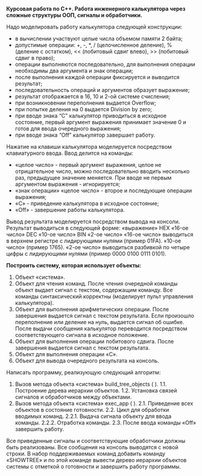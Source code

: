 **Курсовая работа по C++. Работа инженерного калькулятора через сложные структуры ООП, сигналы и обработчики.**


Надо моделировать работу калькулятора следующей конструкции:

- в вычислении участвуют целые числа объемом памяти 2 байта;
- допустимые операции: +, -, *, / (целочисленное деление), % (деление с остатком), << (побитовый сдвиг влево), >> (побитовый сдвиг в право);
- операции выполняются последовательно, для выполнения операции необходимы два аргумента и знак операции;
- после выполнения каждой операции фиксируется и выводится результат;
- последовательность операций и аргументов образует выражение;
- результат отображается в 16, 10 и 2-ой системе счисления;
- при возникновении переполнения выдается Overflow;
- при попытке деления на 0 выдается Division by zero;
- при вводе знака “C” калькулятор приводиться в исходное состояние, первый аргумент выражения принимает значение 0 и готов для ввода очередного выражения;
- при вводе знака “Off” калькулятор завершает работу.


Нажатие на клавиши калькулятора моделируется посредством клавиатурного ввода. Ввод делится на команды:
- «целое число» - первый аргумент выражения, целое не отрицательное число, можно последовательно вводить несколько раз, предыдущее значение меняется. При вводе не первым аргументом выражения - игнорируется;
- «знак операции» «целое число» - второе и последующие операции выражения;
- «C» - приведение калькулятора в исходное состояние;
- «Off» - завершение работы калькулятора.


Вывод результата моделируется посредством вывода на консоли. Результат выводиться в следующей форме:
      «выражение»     HEX «16-ое число»  DEC «10-ое число»  BIN «2-ое число»
«16-ое число» выводиться в верхнем регистре с лидирующими нулями (пример 01FA).
«10-ое число» (пример 1765).
«2-ое число» выводиться разбивкой по четыре цифры с лидирующими нулями (пример 0000 0100 0111 0101).


**Построить систему, которая использует объекты:**
1. Объект «система».
2. Объект для чтения команд. После чтения очередной команды объект выдает сигнал с текстом, содержащим команду. Все команды синтаксический корректны (моделирует пульт управления калькулятора).
3. Объект для выполнения арифметических операции. После завершения выдается сигнал с текстом результата. Если произошло переполнение или деление на нуль, выдается сигнал об ошибке. После выдачи сообщения калькулятор переводится посредством соответствующего сигнала в исходное положение.
4. Объект для выполнения операции побитового сдвига. После завершения выдается сигнал с текстом результата.
5. Объект для выполнения операции «C».
6. Объект для вывода очередного результата на консоль.


Написать программу, реализующую следующий алгоритм:
1. Вызов метода объекта «система» build_tree_objects ( ).
1.1. Построение дерева иерархии объектов.
1.2. Установка связей сигналов и обработчиков между объектами.
2. Вызов метода объекта «система» exec_app ( ).
2.1. Приведение всех объектов в состояние готовности.
2.2. Цикл для обработки вводимых команд.
2.2.1. Выдача сигнала объекту для ввода команды.
2.2.2. Отработка команды.
2.3. После ввода команды «Off» завершить работу.

   
Все приведенные сигналы и соответствующие обработчики должны быть реализованы.
Все сообщения на консоль выводятся с новой строки.
В набор поддерживаемых команд добавить команду «SHOWTREE» и по этой команде вывести дерево иерархии объектов системы с отметкой о готовности и завершить работу программы.

